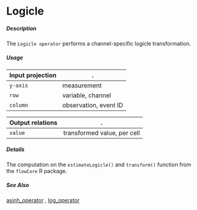 # Logicle

##### Description

The `Logicle operator` performs a channel-specific logicle transformation.

##### Usage

Input projection|.
---|---
`y-axis`        | measurement
`row`           | variable, channel
`column`        | observation, event ID 

Output relations|.
---|---
`value`        | transformed value, per cell

##### Details

The computation on the `estimateLogicle()` and `transform()` function from the `flowCore` R package.

##### See Also

[asinh_operator](https://github.com/tercen/asinh_operator)
, [log_operator](https://github.com/tercen/log_operator)

